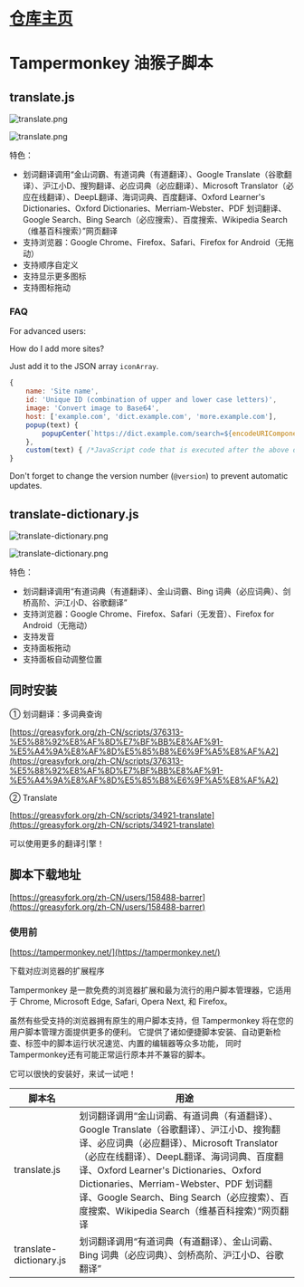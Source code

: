 # [仓库主页](https://github.com/barrer/tampermonkey-script)
# Tampermonkey 油猴子脚本

## translate.js

![translate.png](translate/translate.png)

![translate.png](translate/translate-android.png)

特色：

* 划词翻译调用“金山词霸、有道词典（有道翻译）、Google Translate（谷歌翻译）、沪江小D、搜狗翻译、必应词典（必应翻译）、Microsoft Translator（必应在线翻译）、DeepL翻译、海词词典、百度翻译、Oxford Learner's Dictionaries、Oxford Dictionaries、Merriam-Webster、PDF 划词翻译、Google Search、Bing Search（必应搜索）、百度搜索、Wikipedia Search（维基百科搜索）”网页翻译
* 支持浏览器：Google Chrome、Firefox、Safari、Firefox for Android（无拖动）
* 支持顺序自定义
* 支持显示更多图标
* 支持图标拖动

### FAQ

For advanced users:

How do I add more sites?

Just add it to the JSON array `iconArray`.

```javascript
{
    name: 'Site name',
    id: 'Unique ID (combination of upper and lower case letters)',
    image: 'Convert image to Base64',
    host: ['example.com', 'dict.example.com', 'more.example.com'],
    popup(text) {
        popupCenter(`https://dict.example.com/search=${encodeURIComponent(text)}`, null, 800, screen.height);
    },
    custom(text) { /*JavaScript code that is executed after the above domains page is loaded.*/ }
}
```

Don't forget to change the version number (`@version`) to prevent automatic updates.

## translate-dictionary.js

![translate-dictionary.png](translate/translate-dictionary.png)

![translate-dictionary.png](translate/translate-dictionary-android.png)

特色：

* 划词翻译调用“有道词典（有道翻译）、金山词霸、Bing 词典（必应词典）、剑桥高阶、沪江小D、谷歌翻译”
* 支持浏览器：Google Chrome、Firefox、Safari（无发音）、Firefox for Android（无拖动）
* 支持发音
* 支持面板拖动
* 支持面板自动调整位置

## 同时安装

① 划词翻译：多词典查询

[https://greasyfork.org/zh-CN/scripts/376313-%E5%88%92%E8%AF%8D%E7%BF%BB%E8%AF%91-%E5%A4%9A%E8%AF%8D%E5%85%B8%E6%9F%A5%E8%AF%A2](https://greasyfork.org/zh-CN/scripts/376313-%E5%88%92%E8%AF%8D%E7%BF%BB%E8%AF%91-%E5%A4%9A%E8%AF%8D%E5%85%B8%E6%9F%A5%E8%AF%A2)

② Translate

[https://greasyfork.org/zh-CN/scripts/34921-translate](https://greasyfork.org/zh-CN/scripts/34921-translate)

可以使用更多的翻译引擎！

## 脚本下载地址

[https://greasyfork.org/zh-CN/users/158488-barrer](https://greasyfork.org/zh-CN/users/158488-barrer)

### 使用前

[https://tampermonkey.net/](https://tampermonkey.net/)

下载对应浏览器的扩展程序

Tampermonkey 是一款免费的浏览器扩展和最为流行的用户脚本管理器，它适用于 Chrome, Microsoft Edge, Safari, Opera Next, 和 Firefox。

虽然有些受支持的浏览器拥有原生的用户脚本支持，但 Tampermonkey 将在您的用户脚本管理方面提供更多的便利。 它提供了诸如便捷脚本安装、自动更新检查、标签中的脚本运行状况速览、内置的编辑器等众多功能， 同时Tampermonkey还有可能正常运行原本并不兼容的脚本。

它可以很快的安装好，来试一试吧！

脚本名 | 用途
-|-
translate.js|划词翻译调用“金山词霸、有道词典（有道翻译）、Google Translate（谷歌翻译）、沪江小D、搜狗翻译、必应词典（必应翻译）、Microsoft Translator（必应在线翻译）、DeepL翻译、海词词典、百度翻译、Oxford Learner's Dictionaries、Oxford Dictionaries、Merriam-Webster、PDF 划词翻译、Google Search、Bing Search（必应搜索）、百度搜索、Wikipedia Search（维基百科搜索）”网页翻译
translate-dictionary.js|划词翻译调用“有道词典（有道翻译）、金山词霸、Bing 词典（必应词典）、剑桥高阶、沪江小D、谷歌翻译”
